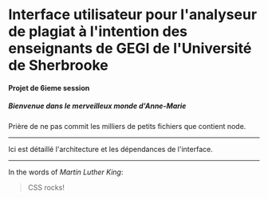 # Interface utilisateur pour l'analyseur de plagiat à l'intention des enseignants de GEGI de l'Université de Sherbrooke
#### Projet de 6ieme session
##### Bienvenue dans le merveilleux monde d'Anne-Marie
Prière de ne pas commit les milliers de petits fichiers que contient node.

---

Ici est détaillé l'architecture et les dépendances de l'interface.

---
In the words of _Martin Luther King_:
> CSS rocks!